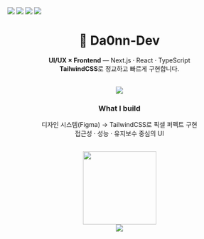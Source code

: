 <img src="https://encrypted-tbn0.gstatic.com/images?q=tbn:ANd9GcRKdCzb86OancLSnkspXJ7gtUiSk_ZtI7QDviUfy0W_EdpmUJrcUVc1iDyXngtbUeY3wqU&usqp=CAU"/>
<img src="https://mblogthumb-phinf.pstatic.net/MjAyNTA5MjJfMTM2/MDAxNzU4NTQ2ODEyMTM2.05ulsUvh-_lsrgqjlxRVkn34iaMdrNaBiEe6YvKqm8Yg.cGYYEzEaW3FLJ13rsPkbprMyr--c_ynu4dlCugTzDa4g.PNG/1.png?type=w800"/>
<img src="https://i.namu.wiki/i/WQ_xd3bMy_DsULPsQNgDq-FPZ9hJGMG2l-UclW-1TOkw0AM8vr3DRuiEBwCyq0YquFyOPHnnfmL0yuYs9iowDw.webp"/>
<img src="https://img1.daumcdn.net/thumb/R1280x0.fjpg/?fname=http://t1.daumcdn.net/brunch/service/user/fbLK/image/iuHlQGOkO5Qb3a7bIC6QCBpTWqw.jpg"/>

<div align="center">

# 👋 Da0nn-Dev  
**UI/UX × Frontend** — Next.js · React · TypeScript  
**TailwindCSS**로 정교하고 빠르게 구현합니다.

<br/>

<img src="https://skillicons.dev/icons?i=figma,nextjs,react,typescript,tailwind,javascript,html,css,git,github,vscode" />

<br/>

### What I build
디자인 시스템(Figma) → TailwindCSS로 픽셀 퍼펙트 구현  
접근성 · 성능 · 유지보수 중심의 UI

<br/>

<img src="https://github-readme-stats.vercel.app/api?username=Da0nn-Dev&show_icons=true&theme=tokyonight&hide_border=true" height="165"/>

<br/>

<a href="https://github.com/Da0nn-Dev">
  <img src="https://img.shields.io/badge/GitHub-121212?style=flat-square&logo=github&logoColor=white" />
</a>

</div>
